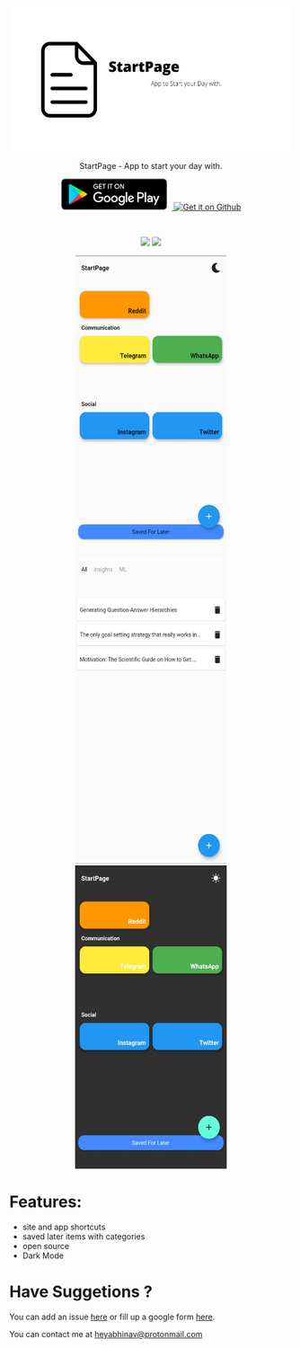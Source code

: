 <br>

<p align='center'>
<img height="256"  src="fastlane/metadata/android/en-US/images/featureGraphic.png"/>
</p>

<p align='center'>
StartPage - App to start your day with.
</p>

<p align='center'>
    <a href='ttps://play.google.com/store/apps/details?id=com.abhinavmarwaha.start_page'>
        <img  height="56"  alt='Get it on Google Play' style="padding-right:8px;" src='/assets/get-it-on-play-store.png' />
    </a>
    <a href='https://github.com/abhinavmarwaha/StartPage/releases/latest'>
    <img src="https://i.ibb.co/q0mdc4Z/get-it-on-github.png" alt="Get it on Github" height="70">
    </a>
</p>

<br>

<p align='center'>
    <img src="https://img.shields.io/github/license/abhinavmarwaha/StartPage?color=blue"/>
    <img src="https://img.shields.io/github/v/release/abhinavmarwaha/StartPage?include_prereleases&color=blue"/>
</p>

<p align='center'> 
    <img src="fastlane/metadata/android/en-US/images/phoneScreenshots/1.jpg" width="270" height="540"/>
    <img src="fastlane/metadata/android/en-US/images/phoneScreenshots/2.jpg" width="270" height="540"/>
    <img src="fastlane/metadata/android/en-US/images/phoneScreenshots/3.jpg" width="270" height="540"/> 
</p>


# Features:

* site and app shortcuts
* saved later items with categories
* open source
* Dark Mode

# Have Suggetions ?

You can add an issue [here](https://github.com/abhinavmarwaha/StartPage/issues) or fill up a google form [here](https://docs.google.com/forms/d/e/1FAIpQLSdUSutJVweRwC62zUO_WJ8zB3xpvOzAfgnFMh-KUZEXD7Ww-g/viewform?usp=sf_link).

You can contact me at heyabhinav@protonmail.com
